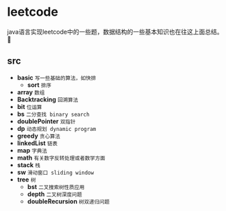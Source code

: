 # leetcode
java语言实现leetcode中的一些题，数据结构的一些基本知识也在往这上面总结。:turtle:
## src
- **basic**                     `写一些基础的算法，如快排`
   - **sort**                   `排序`
- **array**                        `数组`   
- **Backtracking**                        `回溯算法`   
- **bit**                        `位运算`   
- **bs**                        `二分查找 binary search`
- **doublePointer**             `双指针`
- **dp**                        `动态规划 dynamic program`
- **greedy**                    `贪心算法`
- **linkedList**               `链表`
- **map**                      `字典法`
- **math**                      `有关数字反转处理或者数学方面`
- **stack**                     `栈`
- **sw**                        `滑动窗口 sliding window`
- **tree**                     `树`
   - **bst**                     `二叉搜索树性质应用`
   - **depth**                   `二叉树深度问题`
   - **doubleRecursion**         `树双递归问题`